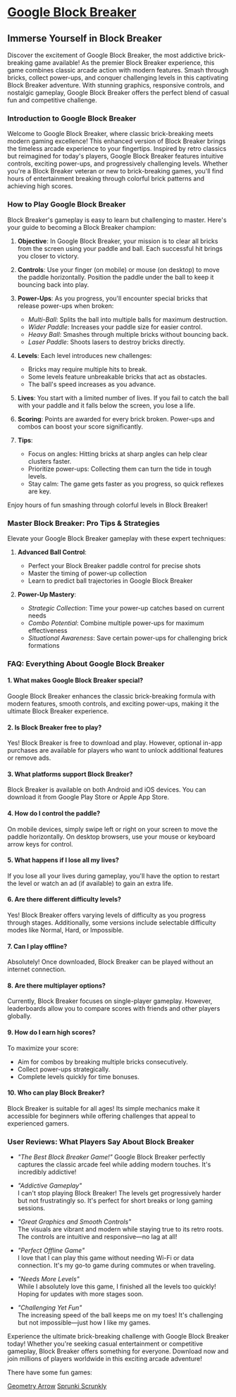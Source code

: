 # [Google Block Breaker](https://blockbreaker.fun/)

## Immerse Yourself in Block Breaker

Discover the excitement of Google Block Breaker, the most addictive brick-breaking game available! As the premier Block Breaker experience, this game combines classic arcade action with modern features. Smash through bricks, collect power-ups, and conquer challenging levels in this captivating Block Breaker adventure. With stunning graphics, responsive controls, and nostalgic gameplay, Google Block Breaker offers the perfect blend of casual fun and competitive challenge.

### Introduction to Google Block Breaker

Welcome to Google Block Breaker, where classic brick-breaking meets modern gaming excellence! This enhanced version of Block Breaker brings the timeless arcade experience to your fingertips. Inspired by retro classics but reimagined for today's players, Google Block Breaker features intuitive controls, exciting power-ups, and progressively challenging levels. Whether you're a Block Breaker veteran or new to brick-breaking games, you'll find hours of entertainment breaking through colorful brick patterns and achieving high scores.

### How to Play Google Block Breaker

Block Breaker's gameplay is easy to learn but challenging to master. Here's your guide to becoming a Block Breaker champion:

1. **Objective**: In Google Block Breaker, your mission is to clear all bricks from the screen using your paddle and ball. Each successful hit brings you closer to victory.

2. **Controls**: Use your finger (on mobile) or mouse (on desktop) to move the paddle horizontally. Position the paddle under the ball to keep it bouncing back into play.

3. **Power-Ups**: As you progress, you'll encounter special bricks that release power-ups when broken:
   - *Multi-Ball*: Splits the ball into multiple balls for maximum destruction.
   - *Wider Paddle*: Increases your paddle size for easier control.
   - *Heavy Ball*: Smashes through multiple bricks without bouncing back.
   - *Laser Paddle*: Shoots lasers to destroy bricks directly.

4. **Levels**: Each level introduces new challenges:
   - Bricks may require multiple hits to break.
   - Some levels feature unbreakable bricks that act as obstacles.
   - The ball's speed increases as you advance.

5. **Lives**: You start with a limited number of lives. If you fail to catch the ball with your paddle and it falls below the screen, you lose a life.

6. **Scoring**: Points are awarded for every brick broken. Power-ups and combos can boost your score significantly.

7. **Tips**:
   - Focus on angles: Hitting bricks at sharp angles can help clear clusters faster.
   - Prioritize power-ups: Collecting them can turn the tide in tough levels.
   - Stay calm: The game gets faster as you progress, so quick reflexes are key.

Enjoy hours of fun smashing through colorful levels in Block Breaker!

### Master Block Breaker: Pro Tips & Strategies

Elevate your Google Block Breaker gameplay with these expert techniques:

1. **Advanced Ball Control**:
   - Perfect your Block Breaker paddle control for precise shots
   - Master the timing of power-up collection
   - Learn to predict ball trajectories in Google Block Breaker

2. **Power-Up Mastery**:
   - *Strategic Collection*: Time your power-up catches based on current needs
   - *Combo Potential*: Combine multiple power-ups for maximum effectiveness
   - *Situational Awareness*: Save certain power-ups for challenging brick formations

### FAQ: Everything About Google Block Breaker

#### 1. **What makes Google Block Breaker special?**
Google Block Breaker enhances the classic brick-breaking formula with modern features, smooth controls, and exciting power-ups, making it the ultimate Block Breaker experience.

#### 2. **Is Block Breaker free to play?**  
Yes! Block Breaker is free to download and play. However, optional in-app purchases are available for players who want to unlock additional features or remove ads.

#### 3. **What platforms support Block Breaker?**  
Block Breaker is available on both Android and iOS devices. You can download it from Google Play Store or Apple App Store.

#### 4. **How do I control the paddle?**  
On mobile devices, simply swipe left or right on your screen to move the paddle horizontally. On desktop browsers, use your mouse or keyboard arrow keys for control.

#### 5. **What happens if I lose all my lives?**  
If you lose all your lives during gameplay, you'll have the option to restart the level or watch an ad (if available) to gain an extra life.

#### 6. **Are there different difficulty levels?**  
Yes! Block Breaker offers varying levels of difficulty as you progress through stages. Additionally, some versions include selectable difficulty modes like Normal, Hard, or Impossible.

#### 7. **Can I play offline?**  
Absolutely! Once downloaded, Block Breaker can be played without an internet connection.

#### 8. **Are there multiplayer options?**  
Currently, Block Breaker focuses on single-player gameplay. However, leaderboards allow you to compare scores with friends and other players globally.

#### 9. **How do I earn high scores?**  
To maximize your score:
- Aim for combos by breaking multiple bricks consecutively.
- Collect power-ups strategically.
- Complete levels quickly for time bonuses.

#### 10. **Who can play Block Breaker?**  
Block Breaker is suitable for all ages! Its simple mechanics make it accessible for beginners while offering challenges that appeal to experienced gamers.

### User Reviews: What Players Say About Block Breaker

- *"The Best Block Breaker Game!"*
Google Block Breaker perfectly captures the classic arcade feel while adding modern touches. It's incredibly addictive!

- *"Addictive Gameplay"*  
I can't stop playing Block Breaker! The levels get progressively harder but not frustratingly so. It's perfect for short breaks or long gaming sessions.

- *"Great Graphics and Smooth Controls"*  
The visuals are vibrant and modern while staying true to its retro roots. The controls are intuitive and responsive—no lag at all!

- *"Perfect Offline Game"*  
I love that I can play this game without needing Wi-Fi or data connection. It's my go-to game during commutes or when traveling.

- *"Needs More Levels"*  
While I absolutely love this game, I finished all the levels too quickly! Hoping for updates with more stages soon.

- *"Challenging Yet Fun"*  
The increasing speed of the ball keeps me on my toes! It's challenging but not impossible—just how I like my games.

Experience the ultimate brick-breaking challenge with Google Block Breaker today! Whether you're seeking casual entertainment or competitive gameplay, Block Breaker offers something for everyone. Download now and join millions of players worldwide in this exciting arcade adventure!


There have some fun games:

[Geometry Arrow](https://geometryarrow.com/)
[Sprunki Scrunkly](https://scrunkly.io)


<!--
**googleblockbreaker/googleblockbreaker** is a ✨ _special_ ✨ repository because its `README.md` (this file) appears on your GitHub profile.

Here are some ideas to get you started:

- 🔭 I’m currently working on ...
- 🌱 I’m currently learning ...
- 👯 I’m looking to collaborate on ...
- 🤔 I’m looking for help with ...
- 💬 Ask me about ...
- 📫 How to reach me: ...
- 😄 Pronouns: ...
- ⚡ Fun fact: ...
-->
